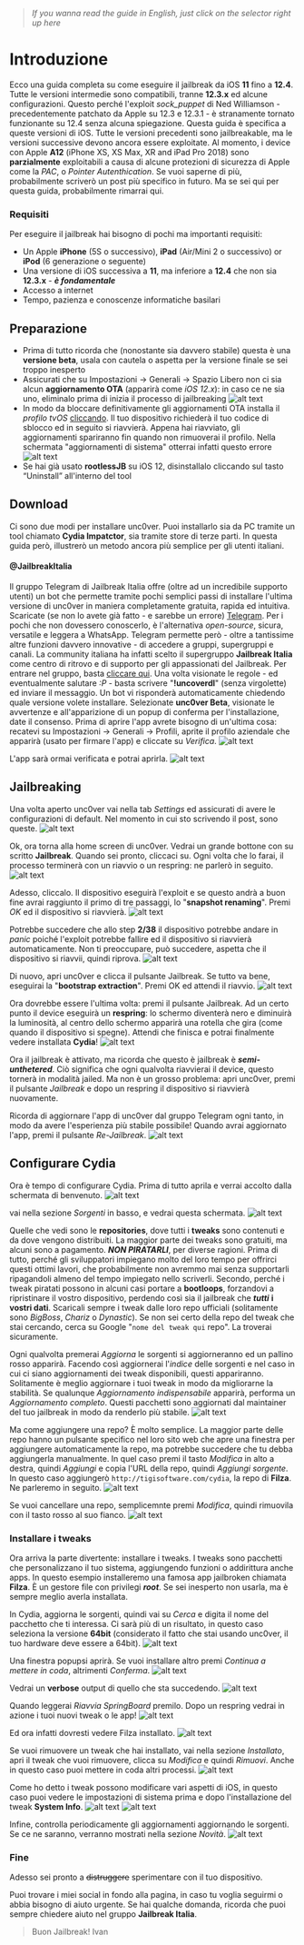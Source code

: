 > _If you wanna read the guide in English, just click on the selector right up here_

# Introduzione

Ecco una guida completa su come eseguire il jailbreak da iOS **11** fino a **12.4**. Tutte le versioni intermedie sono compatibili, tranne **12.3.x** ed alcune configurazioni. Questo perché l'exploit *sock_puppet* di Ned Williamson - precedentemente patchato da Apple su 12.3 e 12.3.1 - è stranamente tornato funzionante su 12.4 senza alcuna spiegazione.
Questa guida è specifica a queste versioni di iOS. Tutte le versioni precedenti sono jailbreakable, ma le versioni successive devono ancora essere exploitate.
Al momento, i device con Apple **A12** (iPhone XS, XS Max, XR and iPad Pro 2018) sono **parzialmente** exploitabili a causa di alcune protezioni di sicurezza di Apple come la _PAC_, o _Pointer Autenthication_. Se vuoi saperne di più, probabilmente scriverò un post più specifico in futuro. Ma se sei qui per questa guida, probabilmente rimarrai qui.

### Requisiti

Per eseguire il jailbreak hai bisogno di pochi ma importanti requisiti:

-   Un Apple **iPhone** (5S o successivo), **iPad** (Air/Mini 2 o successivo) or **iPod** (6 generazione o seguente)
-   Una versione di iOS successiva a **11**, ma inferiore a **12.4** che non sia **12.3.x** - **_è fondamentale_**
-   Accesso a internet
-   Tempo, pazienza e conoscenze informatiche basilari

## Preparazione

-   Prima di tutto ricorda che (nonostante sia davvero stabile) questa è una **versione beta**, usala con cautela o aspetta per la versione finale se sei troppo inesperto
-   Assicurati che su Impostazioni → Generali → Spazio Libero non ci sia alcun **aggiornamento OTA** (apparirà come _iOS 12.x_): in caso ce ne sia uno, eliminalo prima di inizia il processo di jailbreaking
    ![alt text](/img/Jailbreak/iStorage.png "Check for the OTA in here")
-   In modo da bloccare definitivamente gli aggiornamenti OTA installa il _profilo tvOS_ [cliccando](https://raw.githubusercontent.com/Jwhite077/NOOTA/master/tvOS_12_Beta_Profile.mobileconfig). Il tuo dispositivo richiederà il tuo codice di sblocco ed in seguito si riavvierà. Appena hai riavviato, gli aggiornamenti spariranno fin quando non rimuoverai il profilo. Nella schermata "aggiornamenti di sistema" otterrai infatti questo errore
    ![alt text](/img/Jailbreak/tvOS.png "Install the tvOS profile")
-   Se hai già usato **rootlessJB** su iOS 12, disinstallalo cliccando sul tasto “Uninstall” all'interno del tool

## Download

Ci sono due modi per installare unc0ver. Puoi installarlo sia da PC tramite un tool chiamato **Cydia Impatctor**, sia tramite store di terze parti. In questa guida però, illustrerò un metodo ancora più semplice per gli utenti italiani.

#### @JailbreakItalia

Il gruppo Telegram di Jailbreak Italia offre (oltre ad un incredibile supporto utenti) un bot che permette tramite pochi semplici passi di installare l'ultima versione di unc0ver in maniera completamente gratuita, rapida ed intuitiva.
Scaricate (se non lo avete già fatto - e sarebbe un errore) [Telegram](https://itunes.apple.com/it/app/telegram-messenger/id686449807?l=en&mt=8). Per i pochi che non dovessero conoscerlo, è l'alternativa _open-source_, sicura, versatile e leggera a WhatsApp. Telegram permette però - oltre a tantissime altre funzioni davvero innovative - di accedere a gruppi, supergruppi e canali. La community italiana ha infatti scelto il supergruppo **Jailbreak Italia** come centro di ritrovo e di supporto per gli appassionati del Jailbreak.
Per entrare nel gruppo, basta [cliccare qui](https://t.me/JailbreakItalia).
Una volta visionate le regole - ed eventualmente salutare _:P_ - basta scrivere "**!uncoverdl**" (senza virgolette) ed inviare il messaggio. Un bot vi risponderà automaticamente chiedendo quale versione volete installare. Selezionate **unc0ver Beta**, visionate le avvertenze e all'apparizione di un popup di conferma per l'installazione, date il consenso.
Prima di aprire l'app avrete bisogno di un'ultima cosa: recatevi su Impostazioni → Generali → Profili, aprite il profilo aziendale che apparirà (usato per firmare l'app) e cliccate su _Verifica_.
![alt text](/img/Jailbreak/Profiles.png "Trust the profile")

L'app sarà ormai verificata e potrai aprirla.
![alt text](</img/Jailbreak/unc0ver Icon.png> "You can now open unc0ver")

## Jailbreaking

Una volta aperto unc0ver vai nella tab _Settings_ ed assicurati di avere le configurazioni di default. Nel momento in cui sto scrivendo il post, sono queste.
![alt text](</img/Jailbreak/unc0ver Settings.png> "Leave everything as it is")

Ok, ora torna alla home screen di unc0ver. Vedrai un grande bottone con su scritto **Jailbreak**. Quando sei pronto, cliccaci su. Ogni volta che lo farai, il processo terminerà con un riavvio o un respring: ne parlerò in seguito.
![alt text](/img/Jailbreak/unc0ver.png "Press the Jailbreak button")

Adesso, cliccalo. Il dispositivo eseguirà l'exploit e se questo andrà a buon fine avrai raggiunto il primo di tre passaggi, lo "**snapshot renaming**". Premi _OK_ ed il dispositivo si riavvierà.
![alt text](</img/Jailbreak/Snapshot Rename.png> "First step done")

Potrebbe succedere che allo step **2/38** il dispositivo potrebbe andare in _panic_ poiché l'exploit potrebbe fallire ed il dispositivo si riavvierà automaticamente. Non ti preoccupare, può succedere, aspetta che il dispositivo si riavvii, quindi riprova.
![alt text](</img/Jailbreak/unc0ver Exploit.png> "The device could panic at step 2/38")

Di nuovo, apri unc0ver e clicca il pulsante Jailbreak. Se tutto va bene, eseguirai la "**bootstrap extraction**". Premi OK ed attendi il riavvio.
![alt text](</img/Jailbreak/Bootstrap Extracted.png> "First step done")

Ora dovrebbe essere l'ultima volta: premi il pulsante Jailbreak. Ad un certo punto il device eseguirà un **respring**: lo schermo diventerà nero e diminuirà la luminosità, al centro dello schermo apparirà una rotella che gira (come quando il dispositivo si spegne). Attendi che finisca e potrai finalmente vedere installata **Cydia**!
![alt text](</img/Jailbreak/Cydia Icon.png> "Cydia appeared")

Ora il jailbreak è attivato, ma ricorda che questo è jailbreak è **_semi-unthetered_**. Ciò significa che ogni qualvolta riavvierai il device, questo tornerà in modalità jailed. Ma non è un grosso problema: apri unc0ver, premi il pulsante _Jailbreak_ e dopo un respring il dispositivo si riavvierà nuovamente.

Ricorda di aggiornare l'app di unc0ver dal gruppo Telegram ogni tanto, in modo da avere l'esperienza più stabile possibile! Quando avrai aggiornato l'app, premi il pulsante _Re-Jailbreak_.
![alt text](</img/Jailbreak/unc0ver ReJailbreak.png> "Press the Re-Jailbreak button")

## Configurare Cydia

Ora è tempo di configurare Cydia. Prima di tutto aprila e verrai accolto dalla schermata di benvenuto.
![alt text](/img/Jailbreak/Cydia.png "Welcome")

vai nella sezione _Sorgenti_ in basso, e vedrai questa schermata.
![alt text](</img/Jailbreak/Cydia Sources.png> "Sources tab")

Quelle che vedi sono le **repositories**, dove tutti i **tweaks** sono contenuti e da dove vengono distribuiti. La maggior parte dei tweaks sono gratuiti, ma alcuni sono a pagamento. **_NON PIRATARLI_**, per diverse ragioni. Prima di tutto, perché gli sviluppatori impiegano molto del loro tempo per offrirci questi ottimi lavori, che probabilmente non avremmo mai senza supportarli ripagandoli almeno del tempo impiegato nello scriverli. Secondo, perché i tweak piratati possono in alcuni casi portare a **bootloops**, forzandovi a ripristinare il vostro dispositivo, perdendo così sia il jailbreak che **_tutti_** **i vostri dati**. Scaricali sempre i tweak dalle loro repo ufficiali (solitamente sono _BigBoss_, _Chariz_ o _Dynastic_). Se non sei certo della repo del tweak che stai cercando, cerca su Google "`nome del tweak qui` repo". La troverai sicuramente.

Ogni qualvolta premerai _Aggiorna_ le sorgenti si aggiorneranno ed un pallino rosso apparirà. Facendo così aggiornerai l'_indice_ delle sorgenti e nel caso in cui ci siano aggiornamenti dei tweak disponibili, questi appariranno. Solitamente è meglio aggiornare i tuoi tweak in modo da migliorarne la stabilità. Se qualunque _Aggiornamento indispensabile_ apparirà, performa un _Aggiornamento completo_. Questi pacchetti sono aggiornati dal maintainer del tuo jailbreak in modo da renderlo più stabile.
![alt text](</img/Jailbreak/Cydia Necessary Update.png> "Perform a complete update")

Ma come aggiungere una repo? È molto semplice. La maggior parte delle repo hanno un pulsante specifico nel loro sito web che apre una finestra per aggiungere automaticamente la repo, ma potrebbe succedere che tu debba aggiungerla manualmente. In quel caso premi il tasto _Modifica_ in alto a destra, quindi _Aggiungi_ e copia l'URL della repo, quindi _Aggiungi sorgente_. In questo caso aggiungerò `http://tigisoftware.com/cydia`, la repo di **Filza**. Ne parleremo in seguito.
![alt text](</img/Jailbreak/Cydia Sources Add.png> "Add the source")

Se vuoi cancellare una repo, semplicemnte premi _Modifica_, quindi rimuovila con il tasto rosso al suo fianco.
![alt text](</img/Jailbreak/Cydia Sources Remove.png> "Remove source in this way")

### Installare i tweaks

Ora arriva la parte divertente: installare i tweaks. I tweaks sono pacchetti che personalizzano il tuo sistema, aggiungendo funzioni o addirittura anche apps. In questo esempio installeremo una famosa app jailbroken chiamata **Filza**. È un gestore file con privilegi **_root_**. Se sei inesperto non usarla, ma è sempre meglio averla installata.

In Cydia, aggiorna le sorgenti, quindi vai su _Cerca_ e digita il nome del pacchetto che ti interessa. Ci sarà più di un risultato, in questo caso seleziona la versione **64bit** (considerato il fatto che stai usando unc0ver, il tuo hardware deve essere a 64bit).
![alt text](</img/Jailbreak/Cydia Search Filza.png> "Search for the packages here")

Una finestra popupsi aprirà. Se vuoi installare altro premi _Continua a mettere in coda_, altrimenti _Conferma_.
![alt text](</img/Jailbreak/Cydia Installation Confirm.png> "Press confirm to install")

Vedrai un **verbose** output di quello che sta succedendo.
![alt text](</img/Jailbreak/Cydia Filza Installation.png> "Verbose output")

Quando leggerai _Riavvia SpringBoard_ premilo. Dopo un respring vedrai in azione i tuoi nuovi tweak o le app!
![alt text](</img/Jailbreak/Cydia Restart SpingBoard.png> "Press Restart SpringBoard")

Ed ora infatti dovresti vedere Filza installato.
![alt text](</img/Jailbreak/Filza Icon.png> "Here it is")

Se vuoi rimuovere un tweak che hai installato, vai nella sezione _Installato_, apri il tweak che vuoi rimuovere, clicca su _Modifica_ e quindi _Rimuovi_. Anche in questo caso puoi mettere in coda altri processi.
![alt text](</img/Jailbreak/Cydia Installed.png> "This is the Installed tab")

Come ho detto i tweak possono modificare vari aspetti di iOS, in questo caso puoi vedere le impostazioni di sistema prima e dopo l'installazione del tweak **System Info**.
![alt text](</img/Jailbreak/iOS Info.png> "Before")
![alt text](</img/Jailbreak/iOS Info Tweak.png> "After")

Infine, controlla periodicamente gli aggiornamenti aggiornando le sorgenti. Se ce ne saranno, verranno mostrati nella sezione _Novità_.
![alt text](</img/Jailbreak/Cydia Changes.png> "Updates will show up here")

### Fine

Adesso sei pronto a ~~distruggere~~ sperimentare con il tuo dispositivo.

Puoi trovare i miei social in fondo alla pagina, in caso tu voglia seguirmi o abbia bisogno di aiuto urgente. Se hai qualche domanda, ricorda che puoi sempre chiedere aiuto nel gruppo **Jailbreak Italia**.

> Buon Jailbreak!
> Ivan